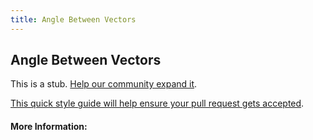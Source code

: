 ```yaml
---
title: Angle Between Vectors
---
```


## Angle Between Vectors

This is a stub. [Help our community expand it](https://github.com/freeCodeCamp/guide-articles/tree/master/articles/Math/Vectors/Angle-Between-Vectors/index.md).

[This quick style guide will help ensure your pull request gets accepted](https://github.com/freeCodeCamp/guide-articles/blob/master/README.md).

<!-- The article goes here, in GitHub-flavored Markdown. Feel free to add YouTube videos, images, and CodePen/JSBin embeds  -->

#### More Information:
<!-- Please add any articles you think might be helpful to read before writing the article -->


